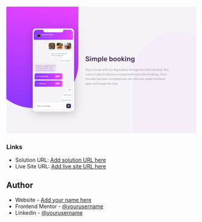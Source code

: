 ![](./images/screenshot.png)

### Links

- Solution URL: [Add solution URL here](https://www.frontendmentor.io/solutions/chat-app-illustration-using-css-HsODauUqCL)
- Live Site URL: [Add live site URL here](https://mohammed-beltagy.github.io/Small-Chat-App/)

## Author

- Website - [Add your name here](https://mohammed-beltagy.github.io/Beltagy-Portifolio/)
- Frontend Mentor - [@yourusername](https://www.frontendmentor.io/profile/Mohammed-Beltagy)
- Linkedin - [@yourusername](https://www.linkedin.com/in/mohammed-beltagy-4311b725b/)
